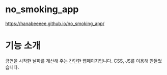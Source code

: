 # no_smoking_app
https://hanabeeeee.github.io/no_smoking_app/

# 기능 소개

금연을 시작한 날짜를 계산해 주는 간단한 웹페이지입니다. CSS, JS를 이용해 만들었습니다.

